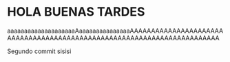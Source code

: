 # HOLA BUENAS TARDES

aaaaaaaaaaaaaaaaaaaaAaaaaaaaaaaaaaaaAAAAAAAAAAAAAAAAAAAAAAAAAAAAAAAAAAAAAAAAAAAAAAAAAAAAAAAAAAAAAAAAAAAAAAAA


Segundo commit sisisi
